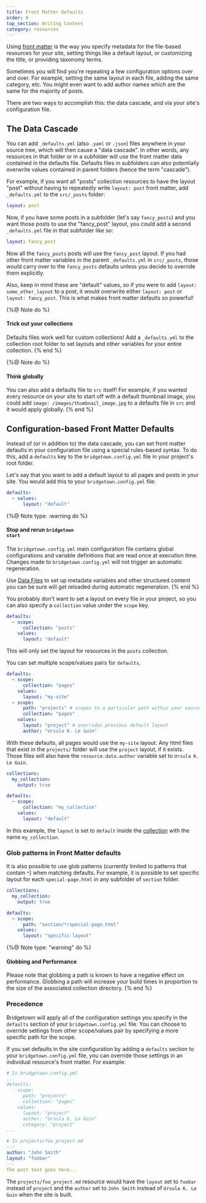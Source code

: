 ```yaml
---
title: Front Matter Defaults
order: 0
top_section: Writing Content
category: resources
---
```


Using [front matter](/docs/front-matter) is the way you specify metadata for the file-based resources for your site, setting things like a default layout, or customizing the title, or providing taxonomy terms.

Sometimes you will find you're repeating a few configuration options over and over. For example, setting the same layout in each file, adding the same category, etc. You might even want to add author names which are the same for the majority of posts.

There are two ways to accomplish this: the data cascade, and via your site's configuration file.

## The Data Cascade

You can add `_defaults.yml` (also `.yaml` or `.json`) files anywhere in your source tree, which will then cause a "data cascade". In other words, any resources in that folder or in a subfolder will use the front matter data contained in the defaults file. Defaults files in subfolders can also potentially overwrite values contained in parent folders (hence the term "cascade").

For example, if you want all "posts" collection resources to have the layout "post" without having to repeatedly write `layout: post` front matter, add `_defaults.yml` to the `src/_posts` folder:

```yaml
layout: post
```

Now, if you have some posts in a subfolder (let's say `fancy_posts`) and you want those posts to use the "fancy\_post" layout, you could add a second `_defaults.yml` file in that subfolder like so:

```yaml
layout: fancy_post
```

Now all the `fancy_posts` posts will use the `fancy_post` layout. If you had other front matter variables in the parent `_defaults.yml` in `src/_posts`, those would carry over to the `fancy_posts` defaults unless you decide to override them explicitly.

Also, keep in mind these are "default" values, so if you were to add `layout: some_other_layout` to a post, it would overwrite either `layout: post` or `layout: fancy_post`. This is what makes front matter defaults so powerful!

{%@ Note do %}
  #### Trick out your collections

  Defaults files work well for custom collections! Add a `_defaults.yml` to the collection root folder to set layouts and other variables for your entire collection.
{% end %}

{%@ Note do %}
  #### Think globally

  You can also add a defaults file to `src` itself! For example, if you wanted every resource on your site to start off with a default thumbnail image, you could add `image: /images/thumbnail_image.jpg` to a defaults file in `src` and it would apply globally.
{% end %}

## Configuration-based Front Matter Defaults

Instead of (or in addition to) the data cascade, you can set front matter defaults in your configuration file using a special rules-based syntax. To do this, add a `defaults` key to the `bridgetown.config.yml` file in your project's root folder.

Let's say that you want to add a default layout to all pages and posts in your site. You would add this to your `bridgetown.config.yml` file:

```yaml
defaults:
  - values:
      layout: "default"
```

{%@ Note type: :warning do %}
  #### Stop and rerun <code>bridgetown start</code>

  The <code>bridgetown.config.yml</code> main configuration file contains global configurations and variable definitions that are read once at execution time. Changes made to <code>bridgetown.config.yml</code> will not trigger an automatic regeneration.

  Use [Data Files](/docs/datafiles) to set up metadata variables and other structured content you can be sure will get reloaded during automatic regeneration.
{% end %}

You probably don't want to set a layout on every file in your project, so you can also specify a `collection` value under the `scope` key.

```yaml
defaults:
  - scope:
      collection: "posts"
    values:
      layout: "default"
```

This will only set the layout for resources in the `posts` collection.

You can set multiple scope/values pairs for `defaults`.

```yaml
defaults:
  - scope:
      collection: "pages"
    values:
      layout: "my-site"
  - scope:
      path: "projects" # scopes to a particular path within your source folder
      collection: "pages"
    values:
      layout: "project" # overrides previous default layout
      author: "Ursula K. Le Guin"
```

With these defaults, all pages would use the `my-site` layout. Any html files that exist in the `projects/` folder will use the `project` layout, if it exists. Those files will also have the `resource.data.author` variable set to `Ursula K. Le Guin`.

```yaml
collections:
  my_collection:
    output: true

defaults:
  - scope:
      collection: "my_collection"
    values:
      layout: "default"
```

In this example, the `layout` is set to `default` inside the [collection](/docs/collections/) with the name `my_collection`.

### Glob patterns in Front Matter defaults

It is also possible to use glob patterns (currently limited to patterns that contain `*`) when matching defaults. For example, it is possible to set specific layout for each `special-page.html` in any subfolder of `section` folder.

```yaml
collections:
  my_collection:
    output: true

defaults:
  - scope:
      path: "section/*/special-page.html"
    values:
      layout: "specific-layout"
```

{%@ Note type: "warning" do %}
  #### Globbing and Performance

  Please note that globbing a path is known to have a negative effect on performance. Globbing a path will increase your build times in proportion to the size of the associated collection directory.
{% end %}

### Precedence

Bridgetown will apply all of the configuration settings you specify in the `defaults` section of your `bridgetown.config.yml` file. You can choose to override settings from other scope/values pair by specifying a more specific path for the scope.

If you set defaults in the site configuration by adding a `defaults` section to your `bridgetown.config.yml` file, you can override those settings in an individual resource's front matter. For example:

```yaml
# In bridgetown.config.yml
...
defaults:
  - scope:
      path: "projects"
      collection: "pages"
    values:
      layout: "project"
      author: "Ursula K. Le Guin"
      category: "project"
...
```

```yaml
# In projects/foo_project.md
---
author: "John Smith"
layout: "foobar"
---
The post text goes here...
```

The `projects/foo_project.md` resource would have the `layout` set to `foobar` instead of `project` and the `author` set to `John Smith` instead of `Ursula K. Le Guin` when the site is built.
